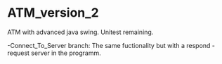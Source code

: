 # ATM_version_2
ATM with advanced java swing. 
Unitest remaining.

-Connect_To_Server branch:
The same fuctionality but with a respond - request server in the programm.
